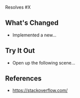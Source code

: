 Resolves #X

## What's Changed
- Implemented a new...

## Try It Out
- Open up the following scene...

## References
- https://stackoverflow.com/
